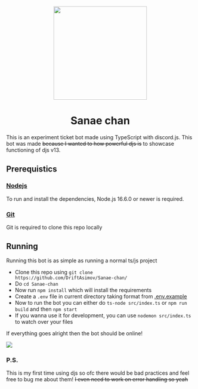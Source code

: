 <h1 align = 'center'>
  <img src = 'https://i.imgur.com/OayhsYu.png' width = 250>
</p>

<h1 align = 'center'>Sanae chan</h1>

This is an experiment ticket bot made using TypeScript with discord.js. This bot was made ~~because I wanted to how powerful djs is~~ to showcase functioning of djs v13.

## Prerequistics

### [Nodejs](https://nodejs.org/)

To run and install the dependencies, Node.js 16.6.0 or newer is required.

### [Git](https://git-scm.com/)

Git is required to clone this repo locally

## Running

Running this bot is as simple as running a normal ts/js project

* Clone this repo using `git clone https://github.com/DriftAsimov/Sanae-chan/`
* Do `cd Sanae-chan`
* Now run `npm install` which will install the requirements
* Create a `.env` file in current directory taking format from [.env.example](.env.example)
* Now to run the bot you can either do `ts-node src/index.ts` or `npm run build` and then `npm start`
* If you wanna use it for development, you can use `nodemon src/index.ts` to watch over your files

If everything goes alright then the bot should be online!

<img src = 'https://user-images.githubusercontent.com/65854695/128594694-cec61b58-ab35-4c57-bdcf-7520585e03d0.png'>

### P.S.

This is my first time using djs so ofc there would be bad practices and feel free to bug me about them! ~~I even need to work on error handling so yeah~~
